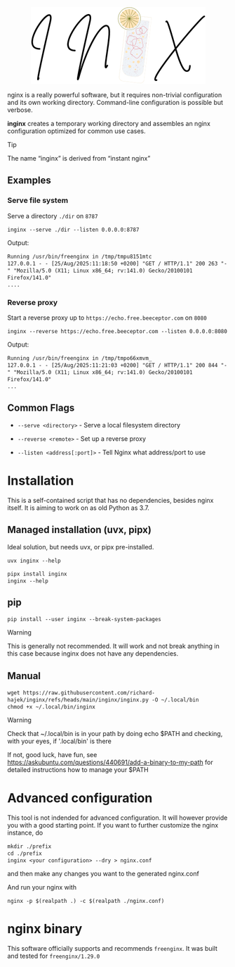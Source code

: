 <p align="center">
  <img src="https://github.com/richard-hajek/inginx/blob/main/docs/inginx.png" />
</p>

nginx is a really powerful software, but it requires non-trivial configuration and its own working directory. Command-line configuration is possible but verbose.

**inginx** creates a temporary working directory and assembles an nginx configuration optimized for common use cases.

> [!TIP]
> The name “inginx” is derived from “instant nginx”

## Examples

### Serve file system

Serve a directory `./dir` on `8787`

```
inginx --serve ./dir --listen 0.0.0.0:8787
```

Output:

```
Running /usr/bin/freenginx in /tmp/tmpu8151mtc
127.0.0.1 - - [25/Aug/2025:11:18:50 +0200] "GET / HTTP/1.1" 200 263 "-" "Mozilla/5.0 (X11; Linux x86_64; rv:141.0) Gecko/20100101 Firefox/141.0"
....
```

### Reverse proxy

Start a reverse proxy up to `https://echo.free.beeceptor.com` on `8080`

```
inginx --reverse https://echo.free.beeceptor.com --listen 0.0.0.0:8080
```

Output:
```
Running /usr/bin/freenginx in /tmp/tmpo66xmvm_
127.0.0.1 - - [25/Aug/2025:11:21:03 +0200] "GET / HTTP/1.1" 200 844 "-" "Mozilla/5.0 (X11; Linux x86_64; rv:141.0) Gecko/20100101 Firefox/141.0"
...
```

## Common Flags

- `--serve <directory>` - Serve a local filesystem directory

- `--reverse <remote>` - Set up a reverse proxy

- `--listen <address[:port]>` - Tell Nginx what address/port to use

# Installation

This is a self-contained script that has no dependencies, besides nginx itself. It is aiming to work on as old Python as 3.7.

## Managed installation (uvx, pipx)

Ideal solution, but needs uvx, or pipx pre-installed.

```
uvx inginx --help
```

```
pipx install inginx
inginx --help
```

## pip

```
pip install --user inginx --break-system-packages
```

> [!WARNING]
> This is generally not recommended. It will work and not break anything in this case because inginx does not have any dependencies.


## Manual

```
wget https://raw.githubusercontent.com/richard-hajek/inginx/refs/heads/main/inginx/inginx.py -O ~/.local/bin
chmod +x ~/.local/bin/inginx
```

> [!WARNING]
> Check that ~/.local/bin is in your path by doing echo $PATH and checking, with your eyes, if '.local/bin' is there
> 
> If not, good luck, have fun, see https://askubuntu.com/questions/440691/add-a-binary-to-my-path for detailed instructions how to manage your $PATH


# Advanced configuration

This tool is not indended for advanced configuration. It will however provide you with a good starting point. If you want to further customize the nginx instance, do

```
mkdir ./prefix
cd ./prefix
inginx <your configuration> --dry > nginx.conf
```

and then make any changes you want to the generated nginx.conf

And run your nginx with

```
nginx -p $(realpath .) -c $(realpath ./nginx.conf)
```

# nginx binary

This software officially supports and recommends `freenginx`. It was built and tested for `freenginx/1.29.0`
